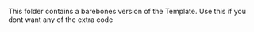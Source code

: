 This folder contains a barebones version of the Template. Use this if you dont want any of the extra code